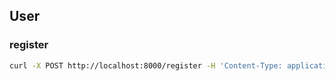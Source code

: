## User

### register

```sh
curl -X POST http://localhost:8000/register -H 'Content-Type: application/json' -d '{"name":"Henri", "pass":"mysuperpass", "email":"email@toto.com"}'
```
